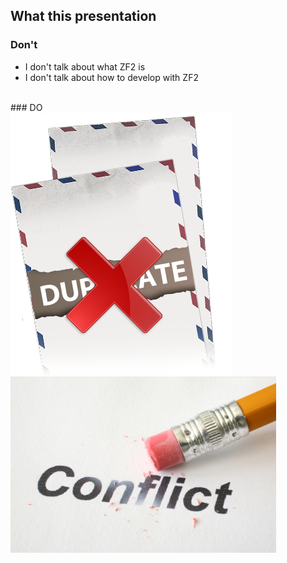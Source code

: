 ## What this presentation

### Don't <!-- .element class="left fragment" -->

- I don't talk about what ZF2 is <!-- .element class="fragment" -->
- I don't talk about how to develop with ZF2 <!-- .element class="fragment" -->

<br />
### DO <!-- .element class="left fragment" -->

<div class="half fragment">
<img src="images/dont_duplicate.png" alt="Don't duplicate" />
</div>

<div class="half fragment">
<img src="images/avoid-conflict.jpg" alt="Avoid conflict" />
</div>